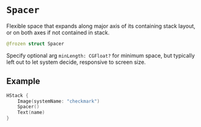 # `Spacer`

Flexible space that expands along major axis of its containing stack layout, or on both axes if not contained in stack.

```swift
@frozen struct Spacer
```

Specify optional arg `minLength: CGFloat?` for minimum space, but typically left out to let system decide, responsive to screen size.


## Example

```swift
HStack {
    Image(systemName: "checkmark")
    Spacer()
    Text(name)
}
```
